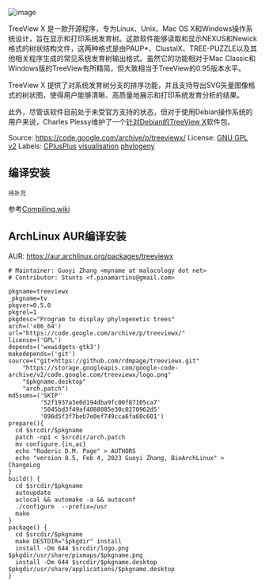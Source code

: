 ![image](https://github.com/seeu100/blog/assets/138188931/8808ddf8-2d6a-47c3-af99-10ad7d640f25)

TreeView X 是一款开源程序，专为Linux、Unix、Mac OS X和Windows操作系统设计，旨在显示和打印系统发育树。这款软件能够读取和显示NEXUS和Newick格式的树状结构文件，这两种格式是由PAUP*、ClustalX、TREE-PUZZLE以及其他相关程序生成的常见系统发育树输出格式。虽然它的功能相对于Mac Classic和Windows版的TreeView有所精简，但大致相当于TreeView的0.95版本水平。

TreeView X 提供了对系统发育树分支的排序功能，并且支持导出SVG矢量图像格式的树状图，使得用户能够清晰、高质量地展示和打印系统发育分析的结果。

此外，尽管该软件目前处于未受官方支持的状态，但对于使用Debian操作系统的用户来说，Charles Plessy维护了一个[针对Debian的TreeView X](http://packages.debian.org/unstable/science/treeviewx
)软件包。

Source: https://code.google.com/archive/p/treeviewx/
License: [ GNU GPL v2](http://www.gnu.org/licenses/old-licenses/gpl-2.0.html)
Labels:
[CPlusPlus](https://code.google.com/archive/search?q=domain:code.google.com%20label:CPlusPlus) [visualisation](https://code.google.com/archive/search?q=domain:code.google.com%20label:visualisation) [phylogeny](https://code.google.com/archive/search?q=domain:code.google.com%20label:phylogeny)

## 编译安装
```shell
待补充
```
参考[Compiling.wiki](https://code.google.com/archive/p/treeviewx/wikis/Compiling.wiki)

## ArchLinux AUR编译安装

AUR: https://aur.archlinux.org/packages/treeviewx

```shell
# Maintainer: Guoyi Zhang <myname at malacology dot net>
# Contributor: Stunts <f.pinamartins@gmail.com>

pkgname=treeviewx
_pkgname=tv
pkgver=0.5.0
pkgrel=1
pkgdesc="Program to display phylogenetic trees"
arch=('x86_64')
url="https://code.google.com/archive/p/treeviewx/"
license=('GPL')
depends=('wxwidgets-gtk3')
makedepends=('git')
source=("git+https://github.com/rdmpage/treeviewx.git"
	"https://storage.googleapis.com/google-code-archive/v2/code.google.com/treeviewx/logo.png"
	"$pkgname.desktop"
	"arch.patch")
md5sums=('SKIP'
         '52f1937a3e0d194dba9fc00f87105ca7'
         '5045bd3f49af4088085e30c0270962d5'
         '096d5f3f7beb7e0ef749cca6fa60c601')
prepare(){
  cd $srcdir/$pkgname
  patch -np1 < $srcdir/arch.patch
  mv configure.{in,ac}
  echo "Roderic D.M. Page" > AUTHORS
  echo "version 0.5, Feb 4, 2023 Guoyi Zhang, BioArchLinux" > ChangeLog
}
build() {
  cd $srcdir/$pkgname
  autoupdate
  aclocal && automake -a && autoconf
  ./configure  --prefix=/usr
  make
}
package() {
  cd $srcdir/$pkgname
  make DESTDIR="$pkgdir" install
  install -Dm 644 $srcdir/logo.png $pkgdir/usr/share/pixmaps/$pkgname.png
  install -Dm 644 $srcdir/$pkgname.desktop $pkgdir/usr/share/applications/$pkgname.desktop
}
```